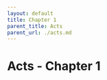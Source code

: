 ```yaml
---
layout: default
title: Chapter 1
parent_title: Acts
parent_url: ./acts.md
---
```


# Acts - Chapter 1
